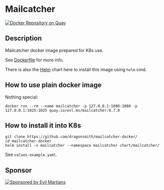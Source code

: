 # Mailcatcher

[![Docker Repository on Quay](https://quay.io/repository/evl.ms/mailcatcher/status "Docker Repository on Quay")](https://quay.io/repository/evl.ms/mailcatcher)

## Description

Mailcatcher docker image prepared for K8s use.

See [Dockerfile](https://github.com/dragonsmith/mailcatcher-docker/blob/master/Dockerfile) for more info.

There is also the [Helm](https://helm.sh) chart here to install this image using `helm` cmd.

## How to use plain docker image

Nothing special:

```shell
docker run --rm --name mailcatcher -p 127.0.0.1:1080:1080 -p 127.0.0.1:1025:1025 quay.io/evl.ms/mailcatcher:0.7.0
```

## How to install it into K8s

```shell
git clone https://github.com/dragonsmith/mailcatcher-docker/
cd mailcatcher-docker
helm install -n mailcatcher --namespace mailcatcher chart/mailcatcher/
```

See `values-example.yaml`.

## Sponsor

[![Sponsored by Evil Martians](https://evilmartians.com/badges/sponsored-by-evil-martians.png)](https://evilmartians.com)
